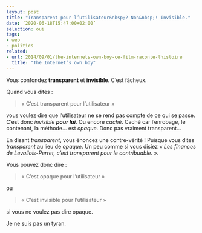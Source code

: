 ```yaml
---
layout: post
title: "Transparent pour l’utilisateur&nbsp;? Non&nbsp;! Invisible."
date: ’2020-06-18T15:47:00+02:00’
selection: oui
tags:
- web
- politics
related:
- url: 2014/09/01/the-internets-own-boy-ce-film-raconte-lhistoire
  title: "The Internet’s own boy"
---
```

Vous confondez **transparent** et **invisible**. C’est fâcheux.

Quand vous dites&nbsp;:

>«&nbsp;C’est transparent pour l’utilisateur&nbsp;»

vous voulez dire que l’utilisateur ne se rend pas compte de ce qui se passe. C’est donc *invisible* ***pour lui***. Ou encore *caché*. Caché car l’enrobage, le contenant, la méthode… est *opaque*. Donc pas vraiment transparent…

En disant *transparent*, vous énoncez une contre-vérité&nbsp;! Puisque vous dites *transparent* au lieu de *opaque*. Un peu comme si vous disiez *«&nbsp;Les finances de Levallois-Perret, c’est transparent pour le contribuable.&nbsp;»*.

Vous pouvez donc dire&nbsp;:

>«&nbsp;C’est opaque pour l’utilisateur&nbsp;»

ou

>«&nbsp;C’est invisible pour l’utilisateur&nbsp;»

si vous ne voulez pas dire opaque.

Je ne suis pas un tyran.
